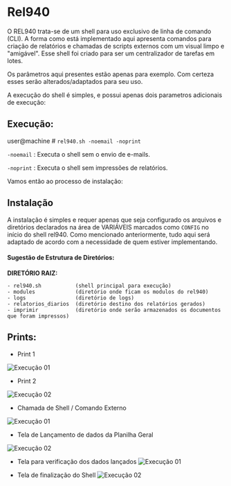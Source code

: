 # Rel940

O REL940 trata-se de um shell para uso exclusivo de linha de comando (CLI). A forma como está implementado aqui apresenta comandos para criação de relatórios e chamadas de scripts externos com um visual limpo e "amigável". Esse shell foi criado para ser um centralizador de tarefas em lotes.

Os parâmetros aqui presentes estão apenas para exemplo. Com certeza esses serão alterados/adaptados para seu uso.

A execução do shell é simples, e possui apenas dois parametros adicionais de execução:

## Execução:

user@machine # 
```rel940.sh -noemail -noprint```

`-noemail` : Executa o shell sem o envio de e-mails.

`-noprint` : Executa o shell sem impressões de relatórios.


Vamos então ao processo de instalação:

## Instalação

A instalação é simples e requer apenas que seja configurado os arquivos e diretórios declarados na área de VARIÁVEIS marcados como `CONFIG` no início do shell rel940. Como mencionado anteriormente, tudo aqui será adaptado de acordo com a necessidade de quem estiver implementando.

#### Sugestão de Estrutura de Diretórios:

**DIRETÓRIO RAIZ:**

```
- rel940.sh           (shell principal para execução)
- modules             (diretório onde ficam os modulos do rel940)
- logs                (diretório de logs)
- relatorios_diarios  (diretório destino dos relatórios gerados)
- imprimir            (diretório onde serão armazenados os documentos que foram impressos)
```

## Prints:

- Print 1
  
![Execução 01](prints_de_execucao/execucao_01.png)

- Print 2

![Execução 02](prints_de_execucao/execucao_02.png)

- Chamada de Shell / Comando Externo
  
![Execução 01](prints_de_execucao/chamada_shell_externo.png)

- Tela de Lançamento de dados da Planilha Geral
  
![Execução 02](prints_de_execucao/lancamento_dados_planilha_geral.png)

- Tela para verificação dos dados lançados
![Execução 01](prints_de_execucao/atualizacao_planilha_geral.png)

- Tela de finalização do Shell
![Execução 02](prints_de_execucao/tela_de_finalizacao.png)
